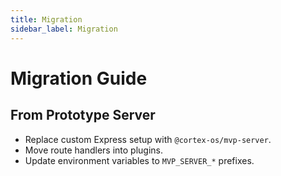 ```yaml
---
title: Migration
sidebar_label: Migration
---
```


# Migration Guide

## From Prototype Server
- Replace custom Express setup with `@cortex-os/mvp-server`.
- Move route handlers into plugins.
- Update environment variables to `MVP_SERVER_*` prefixes.
